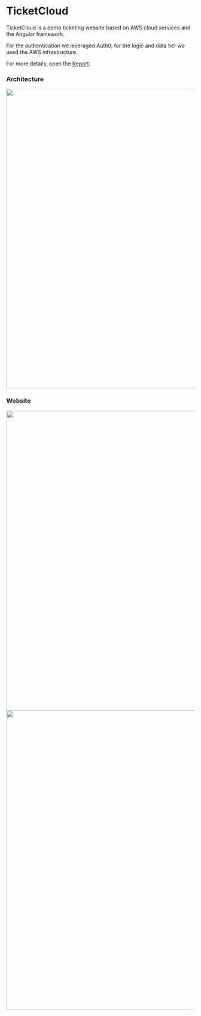 # TicketCloud

TicketCloud is a demo ticketing website based on AWS cloud services and the Angular framework.

For the authentication we leveraged Auth0, for the logic and data tier we used the AWS infrastructure.

For more details, open the <a href="https://github.com/michelegranatiero/TicketCloud/blob/main/TicketCloud%20Project%20Report.pdf">Report</a>.

### Architecture

<img src="https://github.com/michelegranatiero/ticket-cloud/assets/53618768/6a8611ef-6a2a-46e6-aff8-0b02dbc08b91" width=800>

### Website
<img src="https://github.com/michelegranatiero/ticket-cloud/assets/53618768/62740538-d3a2-4b3a-a427-15d8ce58c597" width=800>

<img src="https://github.com/michelegranatiero/ticket-cloud/assets/53618768/caec0034-b4e7-44da-81da-0710f77abd0c" width=800>


